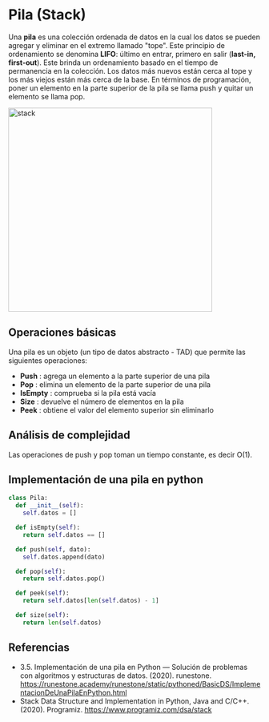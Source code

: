# Pila (Stack)

Una **pila** es una colección ordenada de datos en la cual los datos se pueden agregar y eliminar en el extremo llamado "tope".
Este principio de ordenamiento se denomina **LIFO**: último en entrar, primero en salir (**last-in, first-out**). Este brinda un ordenamiento basado en el tiempo de permanencia en la colección. 
Los datos más nuevos están cerca al tope y los más viejos están más cerca de la base.
En términos de programación, poner un elemento en la parte superior de la pila se llama push y quitar un elemento se llama pop.

<img width="407" alt="stack" src="https://user-images.githubusercontent.com/42527034/120229121-1ad07100-c212-11eb-80d6-d9a41f040958.png">

## Operaciones básicas

Una pila es un objeto (un tipo de datos abstracto - TAD) que permite las siguientes operaciones:

* **Push** : agrega un elemento a la parte superior de una pila
* **Pop** : elimina un elemento de la parte superior de una pila
* **IsEmpty** : comprueba si la pila está vacía
* **Size** :  devuelve el número de elementos en la pila
* **Peek** : obtiene el valor del elemento superior sin eliminarlo

## Análisis de complejidad

Las operaciones de push y pop toman un tiempo constante, es decir O(1).

## Implementación de una pila en python

```python
class Pila:
  def __init__(self):
    self.datos = []

  def isEmpty(self):
    return self.datos == []

  def push(self, dato):
    self.datos.append(dato)

  def pop(self):
    return self.datos.pop()

  def peek(self):
    return self.datos[len(self.datos) - 1]

  def size(self):
    return len(self.datos)
```

## Referencias
* 3.5. Implementación de una pila en Python — Solución de problemas con algoritmos y estructuras de datos. (2020). runestone. https://runestone.academy/runestone/static/pythoned/BasicDS/ImplementacionDeUnaPilaEnPython.html
* Stack Data Structure and Implementation in Python, Java and C/C++. (2020). Programiz. https://www.programiz.com/dsa/stack

